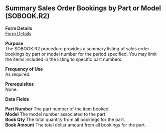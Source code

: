 ##  Summary Sales Order Bookings by Part or Model (SOBOOK.R2)

<PageHeader />

**Form Details**  
[ Form Details ](SOBOOK-R2-1/README.md)   

**Purpose**  
The SOBOOK.R2 procedure provides a summary listing of sales order bookings by
part or model number for the period specified. You may limit the items
included in the listing to specific part numbers.

**Frequency of Use**  
As required.

**Prerequisites**  
None.

**Data Fields**

**Part Number** The part number of the item booked.  
**Model** The model number associated to the part.  
**Book Qty** The total quantity from all bookings for the part.  
**Book Amount** The total dollar amount from all bookings for the part.  
  
<badge text= "Version 8.10.57" vertical="middle" />

<PageFooter />